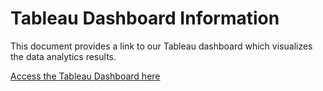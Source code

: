 # Tableau Dashboard Information

This document provides a link to our Tableau dashboard which visualizes the data analytics results.

[Access the Tableau Dashboard here](https://public.tableau.com/views/CompetitorMonthlyAnalysis-September2023/TrafficAnalysisDashboard?:language=fr-FR&:display_count=n&:origin=viz_share_link)


